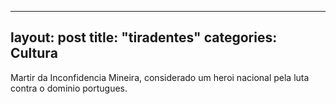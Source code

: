 
---
layout: post
title: "tiradentes"
categories: Cultura
---
Martir da Inconfidencia Mineira, considerado um heroi nacional pela luta contra o dominio portugues.

